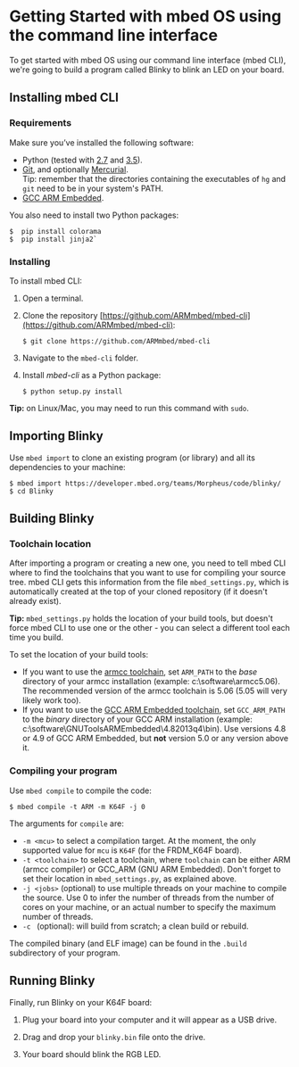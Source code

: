 # Getting Started with mbed OS using the command line interface

To get started with mbed OS using our command line interface (mbed CLI), we're going to build a program called Blinky to blink an LED on your board.

## Installing mbed CLI

### Requirements 

Make sure you’ve installed the following software:

* Python (tested with [2.7](https://www.python.org/download/releases/2.7/) and [3.5](https://www.python.org/downloads/release/python-350/)).
* [Git](https://git-scm.com/), and optionally [Mercurial](https://www.mercurial-scm.org/).</br>Tip: remember that the directories containing the executables of ``hg`` and ``git`` need to be in your system's PATH.
* [GCC ARM Embedded](https://launchpad.net/gcc-arm-embedded).

You also need to install two Python packages:

```
$  pip install colorama
$  pip install jinja2`
```

### Installing

To install mbed CLI:

1. Open a terminal.

1. Clone the repository [https://github.com/ARMmbed/mbed-cli](https://github.com/ARMmbed/mbed-cli):

    ``$ git clone https://github.com/ARMmbed/mbed-cli``

1. Navigate to the ``mbed-cli`` folder.

1. Install *mbed-cli* as a Python package:

    ``$ python setup.py install`` 

<span class="tips">**Tip:** on Linux/Mac, you may need to run this command with ``sudo``.</span>

## Importing Blinky

Use `mbed import` to clone an existing program (or library) and all its dependencies to your machine:

```
$ mbed import https://developer.mbed.org/teams/Morpheus/code/blinky/
$ cd Blinky
```

## Building Blinky

### Toolchain location

After importing a program or creating a new one, you need to tell mbed CLI where to find the toolchains that you want to use for compiling your source tree. mbed CLI gets this information from the file `mbed_settings.py`, which is automatically created at the top of your cloned repository (if it doesn't already exist). 

<span class="tips">**Tip:** ``mbed_settings.py`` holds the location of your build tools, but doesn't force mbed CLI to use one or the other - you can select a different tool each time you build.</span>

To set the location of your build tools: 

* If you want to use the [armcc toolchain](https://developer.arm.com/products/software-development-tools/compilers/arm-compiler-5/downloads), set ``ARM_PATH`` to the *base* directory of your armcc installation (example: c:\software\armcc5.06). The recommended version of the armcc toolchain is 5.06 (5.05 will very likely work too).
* If you want to use the [GCC ARM Embedded toolchain](https://launchpad.net/gcc-arm-embedded), set ``GCC_ARM_PATH`` to the *binary* directory of your GCC ARM installation (example: c:\software\GNUToolsARMEmbedded\4.82013q4\bin). Use versions 4.8 or 4.9 of GCC ARM Embedded, but **not** version 5.0 or any version above it.

### Compiling your program

Use `mbed compile` to compile the code:

```
$ mbed compile -t ARM -m K64F -j 0
```

The arguments for `compile` are:

* `-m <mcu>` to select a compilation target. At the moment, the only supported value for `mcu` is `K64F` (for the FRDM_K64F board).
* `-t <toolchain>` to select a toolchain, where `toolchain` can be either ARM (armcc compiler) or GCC_ARM (GNU ARM Embedded). Don't forget to set their location in ``mbed_settings.py``, as explained above.
* `-j <jobs>` (optional) to use multiple threads on your machine to compile the source. Use 0 to infer the number of threads from the number of cores on your machine, or an actual number to specify the maximum number of threads.
* `-c ` (optional): will build from scratch; a clean build or rebuild.

The compiled binary (and ELF image) can be found in the `.build` subdirectory of your program.

## Running Blinky

Finally, run Blinky on your K64F board:

1. Plug your board into your computer and it will appear as a USB drive.

1. Drag and drop your ``blinky.bin`` file onto the drive. 

1. Your board should blink the RGB LED.
